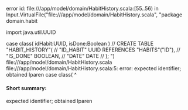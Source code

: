error id: file://<WORKSPACE>/app/model/domain/HabitHistory.scala:[55..56) in Input.VirtualFile("file://<WORKSPACE>/app/model/domain/HabitHistory.scala", "package domain.habit

import java.util.UUID

case class(
  idHabit:UUID,
  isDone:Boolean
)
// CREATE TABLE "HABIT_HISTORY"(
//   "ID_HABIT" UUID REFERENCES "HABITS"("ID"),
//   "IS_DONE" BOOLEAN,
//   "DATE" DATE
// );
")
file://<WORKSPACE>/app/model/domain/HabitHistory.scala
file://<WORKSPACE>/app/model/domain/HabitHistory.scala:5: error: expected identifier; obtained lparen
case class(
          ^
#### Short summary: 

expected identifier; obtained lparen